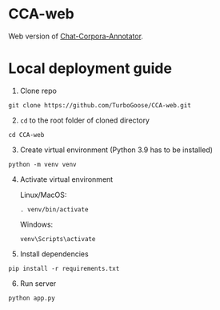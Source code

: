 # CCA-web
Web version of [Chat-Corpora-Annotator](https://github.com/yakovypg/Chat-Corpora-Annotator).

# Local deployment guide
1. Clone repo
```shell
git clone https://github.com/TurboGoose/CCA-web.git
```

2. `cd` to the root folder of cloned directory
```shell
cd CCA-web
```

3. Create virtual environment (Python 3.9 has to be installed)
```shell
python -m venv venv
```
4. Activate virtual environment

    Linux/MacOS:
    
    ```shell
    . venv/bin/activate
    ```

    Windows:
    ```shell
   venv\Scripts\activate
   ```
5. Install dependencies
```shell
pip install -r requirements.txt
```

6. Run server
```shell
python app.py
```